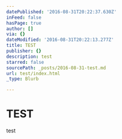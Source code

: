 ```yaml
---
datePublished: '2016-08-31T20:22:37.630Z'
inFeed: false
hasPage: true
author: []
via: {}
dateModified: '2016-08-31T20:22:13.277Z'
title: TEST
publisher: {}
description: test
starred: false
sourcePath: _posts/2016-08-31-test.md
url: test/index.html
_type: Blurb

---
```

# TEST

test